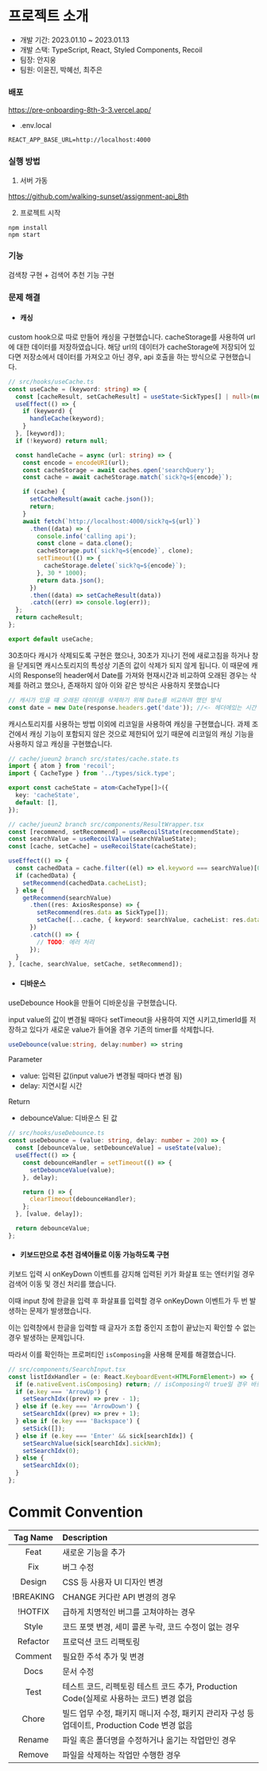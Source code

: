 # 프로젝트 소개

- 개발 기간: 2023.01.10 ~ 2023.01.13
- 개발 스택: TypeScript, React, Styled Components, Recoil
- 팀장: 안지웅
- 팀원: 이윤진, 박혜선, 최주은

### 배포

https://pre-onboarding-8th-3-3.vercel.app/

- .env.local

```
REACT_APP_BASE_URL=http://localhost:4000
```

### 실행 방법

1. 서버 가동

https://github.com/walking-sunset/assignment-api_8th

2. 프로젝트 시작

```
npm install
npm start
```

### 기능

검색창 구현 + 검색어 추천 기능 구현

### 문제 해결

- #### 캐싱

custom hook으로 따로 만들어 캐싱을 구현했습니다.
cacheStorage를 사용하여 url에 대한 데이터를 저장하였습니다.
해당 url의 데이터가 cacheStorage에 저장되어 있다면 저장소에서 데이터를 가져오고 아닌 경우, api 호출을 하는 방식으로 구현했습니다.

```typescript
// src/hooks/useCache.ts
const useCache = (keyword: string) => {
  const [cacheResult, setCacheResult] = useState<SickTypes[] | null>(null);
  useEffect(() => {
    if (keyword) {
      handleCache(keyword);
    }
  }, [keyword]);
  if (!keyword) return null;

  const handleCache = async (url: string) => {
    const encode = encodeURI(url);
    const cacheStorage = await caches.open('searchQuery');
    const cache = await cacheStorage.match(`sick?q=${encode}`);

    if (cache) {
      setCacheResult(await cache.json());
      return;
    }
    await fetch(`http://localhost:4000/sick?q=${url}`)
      .then((data) => {
        console.info('calling api');
        const clone = data.clone();
        cacheStorage.put(`sick?q=${encode}`, clone);
        setTimeout(() => {
          cacheStorage.delete(`sick?q=${encode}`);
        }, 30 * 1000);
        return data.json();
      })
      .then((data) => setCacheResult(data))
      .catch((err) => console.log(err));
  };
  return cacheResult;
};

export default useCache;
```

30초마다 캐시가 삭제되도록 구현은 했으나,
30초가 지나기 전에 새로고침을 하거나 창을 닫게되면 캐시스토리지의 특성상 기존의 값이 삭제가 되지 않게 됩니다.
이 때문에 캐시의 Response의 header에서 Date를 가져와 현재시간과 비교하여 오래된 경우는 삭제를 하려고 했으나, 존재하지 않아 이와 같은 방식은 사용하지 못했습니다

```typescript
// 캐시가 있을 떄 오래된 데이터를 삭제하기 위해 Date를 비교하려 했던 방식
const date = new Date(response.headers.get('date')); //<- 헤더에있는 시간 데이터를 가져오려 했음
```

캐시스토리지를 사용하는 방법 이외에 리코일을 사용하여 캐싱을 구현했습니다. 과제 조건에서 캐싱 기능이 포함되지 않은 것으로 제한되어 있기 때문에 리코일의 캐싱 기능을 사용하지 않고 캐싱을 구현했습니다.

```typescript
// cache/jueun2 branch src/states/cache.state.ts
import { atom } from 'recoil';
import { CacheType } from '../types/sick.type';

export const cacheState = atom<CacheType[]>({
  key: 'cacheState',
  default: [],
});
```

```typescript
// cache/jueun2 branch src/components/ResultWrapper.tsx
const [recommend, setRecommend] = useRecoilState(recommendState);
const searchValue = useRecoilValue(searchValueState);
const [cache, setCache] = useRecoilState(cacheState);

useEffect(() => {
  const cachedData = cache.filter((el) => el.keyword === searchValue)[0];
  if (cachedData) {
    setRecommend(cachedData.cacheList);
  } else {
    getRecommend(searchValue)
      .then((res: AxiosResponse) => {
        setRecommend(res.data as SickType[]);
        setCache([...cache, { keyword: searchValue, cacheList: res.data as SickType[] }]);
      })
      .catch(() => {
        // TODO: 에러 처리
      });
  }
}, [cache, searchValue, setCache, setRecommend]);
```

- #### 디바운스

useDebounce Hook을 만들어 디바운싱을 구현했습니다.

input value의 값이 변경될 때마다 setTimeout을 사용하여 지연 시키고,timerId를 저장하고 있다가 새로운 value가 들어올 경우 기존의 timer를 삭제합니다.

```typescript
useDebounce(value:string, delay:number) => string
```

Parameter

- value: 입력된 값(input value가 변경될 때마다 변경 됨)
- delay: 지연시킬 시간
  </br>

Return

- debounceValue: 디바운스 된 값

```typescript
// src/hooks/useDebounce.ts
const useDebounce = (value: string, delay: number = 200) => {
  const [debounceValue, setDebounceValue] = useState(value);
  useEffect(() => {
    const debounceHandler = setTimeout(() => {
      setDebounceValue(value);
    }, delay);

    return () => {
      clearTimeout(debounceHandler);
    };
  }, [value, delay]);

  return debounceValue;
};
```

- #### 키보드만으로 추천 검색어들로 이동 가능하도록 구현

키보드 입력 시 onKeyDown 이벤트를 감지해 입력된 키가 화살표 또는 엔터키일 경우 검색어 이동 및 갱신 처리를 했습니다.

이때 input 창에 한글을 입력 후 화살표를 입력할 경우 onKeyDown 이벤트가 두 번 발생하는 문제가 발생했습니다.

이는 입력창에서 한글을 입력할 때 글자가 조합 중인지 조합이 끝났는지 확인할 수 없는 경우 발생하는 문제입니다.

따라서 이를 확인하는 프로퍼티인 `isComposing`을 사용해 문제를 해결했습니다.

```typescript
// src/components/SearchInput.tsx
const listIdxHandler = (e: React.KeyboardEvent<HTMLFormElement>) => {
  if (e.nativeEvent.isComposing) return; // isComposing이 true일 경우 바로 return
  if (e.key === 'ArrowUp') {
    setSearchIdx((prev) => prev - 1);
  } else if (e.key === 'ArrowDown') {
    setSearchIdx((prev) => prev + 1);
  } else if (e.key === 'Backspace') {
    setSick([]);
  } else if (e.key === 'Enter' && sick[searchIdx]) {
    setSearchValue(sick[searchIdx].sickNm);
    setSearchIdx(0);
  } else {
    setSearchIdx(0);
  }
};
```

# Commit Convention

| Tag Name  | Description                                                                                   |
| :-------: | :-------------------------------------------------------------------------------------------- |
|   Feat    | 새로운 기능을 추가                                                                            |
|    Fix    | 버그 수정                                                                                     |
|  Design   | CSS 등 사용자 UI 디자인 변경                                                                  |
| !BREAKING | CHANGE 커다란 API 변경의 경우                                                                 |
|  !HOTFIX  | 급하게 치명적인 버그를 고쳐야하는 경우                                                        |
|   Style   | 코드 포맷 변경, 세미 콜론 누락, 코드 수정이 없는 경우                                         |
| Refactor  | 프로덕션 코드 리팩토링                                                                        |
|  Comment  | 필요한 주석 추가 및 변경                                                                      |
|   Docs    | 문서 수정                                                                                     |
|   Test    | 테스트 코드, 리펙토링 테스트 코드 추가, Production Code(실제로 사용하는 코드) 변경 없음       |
|   Chore   | 빌드 업무 수정, 패키지 매니저 수정, 패키지 관리자 구성 등 업데이트, Production Code 변경 없음 |
|  Rename   | 파일 혹은 폴더명을 수정하거나 옮기는 작업만인 경우                                            |
|  Remove   | 파일을 삭제하는 작업만 수행한 경우                                                            |
